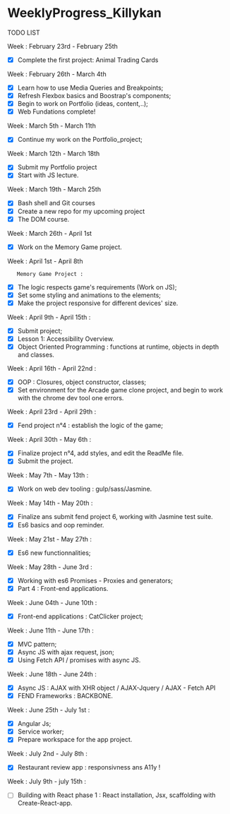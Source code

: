 # WeeklyProgress_Killykan
TODO LIST

Week : February 23rd - February 25th
- [X] Complete the first project: Animal Trading Cards

Week : February 26th - March 4th
- [X] Learn how to use Media Queries and Breakpoints;
- [X] Refresh Flexbox basics and Boostrap's components;
- [X] Begin to work on Portfolio (ideas, content,..);
- [X] Web Fundations complete!

Week : March 5th - March 11th

- [X] Continue my work on the Portfolio_project;

Week : March 12th - March 18th

- [X] Submit my Portfolio project
- [X] Start with JS lecture.

Week : March 19th - March 25th

- [X] Bash shell and Git courses
- [X] Create a new repo for my upcoming project
- [X] The DOM course.

Week : March 26th - April 1st

- [X] Work on the Memory Game project.

Week : April 1st - April 8th

       Memory Game Project :
- [X] The logic respects game's requirements (Work on JS);
- [X] Set some styling and animations to the elements;
- [X] Make the project responsive for different devices' size.

Week : April 9th - April 15th :

 - [X] Submit project;
 - [X] Lesson 1: Accessibility Overview.
 - [X] Object Oriented Programming : functions at runtime, objects in depth and classes.
 
 Week : April 16th - April 22nd :
 
 - [X] OOP : Closures, object constructor, classes;
 - [X] Set environment for the Arcade game clone project, and begin to work with the chrome dev tool one errors.
 
 Week : April 23rd - April 29th :
 
 - [X] Fend project n°4 : establish the logic of the game;
 
 Week : April 30th - May 6th :
 
 - [X] Finalize project n°4, add styles, and edit the ReadMe file.
 - [X] Submit the project.
 
 Week : May 7th - May 13th :
 
 - [X] Work on web dev tooling : gulp/sass/Jasmine.

Week : May 14th - May 20th : 

 - [X] Finalize ans submit fend project 6, working with Jasmine test suite. 
 - [X] Es6 basics and oop reminder.
 
Week : May 21st - May 27th :

 - [X] Es6 new functionnalities;
 
Week : May 28th - June 3rd :

 - [X] Working with es6 Promises - Proxies and generators;
 - [X] Part 4 : Front-end applications.
 
Week : June 04th - June 10th :

  - [x] Front-end applications : CatClicker project;
 
Week : June 11th - June 17th :

  - [X] MVC pattern;
  - [X] Async JS with ajax request, json;
  - [X] Using Fetch API / promises with async JS.
  
 Week : June 18th - June 24th :
 
   - [x] Async JS : AJAX with XHR object / AJAX-Jquery / AJAX - Fetch API
   - [x] FEND Frameworks : BACKBONE.
   
 Week : June 25th - July 1st :
 
   - [x] Angular Js;
   - [x] Service worker;
   - [x] Prepare workspace for the app project.
   
 Week : July 2nd - July 8th :
 
   - [X] Restaurant review app : responsivness ans A11y !
   
 Week : July 9th - july 15th :
 
   - [ ] Building with React phase 1 : React installation, Jsx, scaffolding with Create-React-app.
 
 

